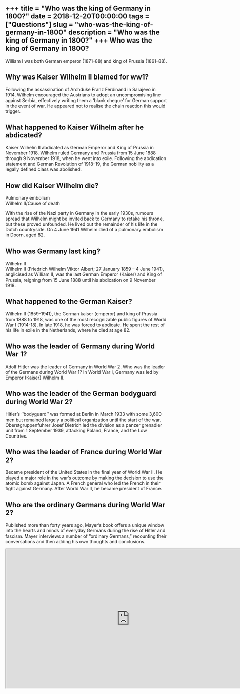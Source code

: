 +++
title = "Who was the king of Germany in 1800?"
date = 2018-12-20T00:00:00
tags = ["Questions"]
slug = "who-was-the-king-of-germany-in-1800"
description = "Who was the king of Germany in 1800?"
+++
Who was the king of Germany in 1800?
------------------------------------

William I was both German emperor (1871–88) and king of Prussia (1861–88).

Why was Kaiser Wilhelm II blamed for ww1?
-----------------------------------------

Following the assassination of Archduke Franz Ferdinand in Sarajevo in 1914, Wilhelm encouraged the Austrians to adopt an uncompromising line against Serbia, effectively writing them a ‘blank cheque’ for German support in the event of war. He appeared not to realise the chain reaction this would trigger.

What happened to Kaiser Wilhelm after he abdicated?
---------------------------------------------------

Kaiser Wilhelm II abdicated as German Emperor and King of Prussia in November 1918. Wilhelm ruled Germany and Prussia from 15 June 1888 through 9 November 1918, when he went into exile. Following the abdication statement and German Revolution of 1918–19, the German nobility as a legally defined class was abolished.

How did Kaiser Wilhelm die?
---------------------------

Pulmonary embolism  
Wilhelm II/Cause of death

With the rise of the Nazi party in Germany in the early 1930s, rumours spread that Wilhelm might be invited back to Germany to retake his throne, but these proved unfounded. He lived out the remainder of his life in the Dutch countryside. On 4 June 1941 Wilhelm died of a pulmonary embolism in Doorn, aged 82.

Who was Germany last king?
--------------------------

Wilhelm II  
Wilhelm II (Friedrich Wilhelm Viktor Albert; 27 January 1859 – 4 June 1941), anglicised as William II, was the last German Emperor (Kaiser) and King of Prussia, reigning from 15 June 1888 until his abdication on 9 November 1918.

What happened to the German Kaiser?
-----------------------------------

Wilhelm II (1859-1941), the German kaiser (emperor) and king of Prussia from 1888 to 1918, was one of the most recognizable public figures of World War I (1914-18). In late 1918, he was forced to abdicate. He spent the rest of his life in exile in the Netherlands, where he died at age 82.

Who was the leader of Germany during World War 1?
-------------------------------------------------

Adolf Hitler was the leader of Germany in World War 2. Who was the leader of the Germans during World War 1? In World War I, Germany was led by Emperor (Kaiser) Wilhelm II.

Who was the leader of the German bodyguard during World War 2?
--------------------------------------------------------------

Hitler’s ‘‘bodyguard’’ was formed at Berlin in March 1933 with some 3,600 men but remained largely a political organization until the start of the war. Oberstgruppenfuhrer Josef Dietrich led the division as a panzer grenadier unit from 1 September 1939, attacking Poland, France, and the Low Countries.

Who was the leader of France during World War 2?
------------------------------------------------

Became president of the United States in the final year of World War II. He played a major role in the war’s outcome by making the decision to use the atomic bomb against Japan. A French general who led the French in their fight against Germany. After World War II, he became president of France.

Who are the ordinary Germans during World War 2?
------------------------------------------------

Published more than forty years ago, Mayer’s book offers a unique window into the hearts and minds of everyday Germans during the rise of Hitler and fascism. Mayer interviews a number of “ordinary Germans,” recounting their conversations and then adding his own thoughts and conclusions.

<iframe allow="accelerometer; autoplay; clipboard-write; encrypted-media; gyroscope; picture-in-picture" allowfullscreen="" class="__youtube_prefs__  epyt-is-override  no-lazyload" data-no-lazy="1" data-origheight="433" data-origwidth="770" data-skipgform_ajax_framebjll="" height="433" id="_ytid_52239" loading="lazy" src="https://www.youtube.com/embed/L90ehLuSrKI?enablejsapi=1&autoplay=0&cc_load_policy=0&cc_lang_pref=&iv_load_policy=1&loop=0&modestbranding=0&rel=1&fs=1&playsinline=0&autohide=2&theme=dark&color=red&controls=1&" title="YouTube player" width="770"></iframe>